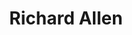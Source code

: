 ---
pid: CH323
title: Richard Allen
location_transcription: N. Philly
zipcode: '19006'
outside_phl: 'Huntingdon Valley PA '
neighborhood: 
age: '66'
age_range: 60-69
instagram: 
image_file_name: CH_323.jpg
proposal_transcription: |-
  Absolm Jones
  Colonial figures prominate in African Amer. community
topic: African Americans,Figure,Philadelphia,Religion
topic_summary: 0, 0, 0, 0
type: Other No Form
keywords_other: 
credit: Arnold Singletary
image_labels: 
twitter: 
facebook: 
permalink: "/monuments/ch323/"
layout: item-page
---